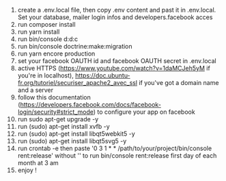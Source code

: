 1) create a .env.local file, then copy .env content and past it in .env.local. Set your database, mailer login infos and developers.facebook acces
2) run composer install
3) run yarn install
4) run bin/console d:d:c
5) run bin/console doctrine:make:migration
6) run yarn encore production
7) set your facebook OAUTH id and facebook OAUTH secret in .env.local
8) active HTTPS (https://www.youtube.com/watch?v=1daMCJeh5yM if you're in localhost), https://doc.ubuntu-fr.org/tutoriel/securiser_apache2_avec_ssl if you've got a domain name and a server
9) follow this documentation (https://developers.facebook.com/docs/facebook-login/security#strict_mode) to configure your app on facebook
10) run sudo apt-get upgrade -y
11) run (sudo) apt-get install xvfb -y
12) run (sudo) apt-get install libqt5webkit5 -y
13) run (sudo) apt-get install libqt5svg5 -y
14) run crontab -e then paste '0 3 1 * * /path/to/your/project/bin/console rent:release' without '' to run bin/console rent:release first day of each month at 3 am
14) enjoy !
